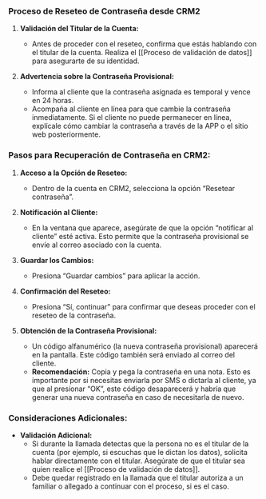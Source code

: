 ### **Proceso de Reseteo de Contraseña desde CRM2**

1. **Validación del Titular de la Cuenta:**
    
    - Antes de proceder con el reseteo, confirma que estás hablando con el titular de la cuenta. Realiza el [[Proceso de validación de datos]] para asegurarte de su identidad.
2. **Advertencia sobre la Contraseña Provisional:**
    
    - Informa al cliente que la contraseña asignada es temporal y vence en 24 horas.
    - Acompaña al cliente en línea para que cambie la contraseña inmediatamente. Si el cliente no puede permanecer en línea, explícale cómo cambiar la contraseña a través de la APP o el sitio web posteriormente.

### **Pasos para Recuperación de Contraseña en CRM2:**

1. **Acceso a la Opción de Reseteo:**
    
    - Dentro de la cuenta en CRM2, selecciona la opción “Resetear contraseña”.
2. **Notificación al Cliente:**
    
    - En la ventana que aparece, asegúrate de que la opción “notificar al cliente” esté activa. Esto permite que la contraseña provisional se envíe al correo asociado con la cuenta.
3. **Guardar los Cambios:**
    
    - Presiona “Guardar cambios” para aplicar la acción.
4. **Confirmación del Reseteo:**
    
    - Presiona “Sí, continuar” para confirmar que deseas proceder con el reseteo de la contraseña.
5. **Obtención de la Contraseña Provisional:**
    
    - Un código alfanumérico (la nueva contraseña provisional) aparecerá en la pantalla. Este código también será enviado al correo del cliente.
    - **Recomendación:** Copia y pega la contraseña en una nota. Esto es importante por si necesitas enviarla por SMS o dictarla al cliente, ya que al presionar “OK”, este código desaparecerá y habría que generar una nueva contraseña en caso de necesitarla de nuevo.

### **Consideraciones Adicionales:**

- **Validación Adicional:**
    - Si durante la llamada detectas que la persona no es el titular de la cuenta (por ejemplo, si escuchas que le dictan los datos), solicita hablar directamente con el titular. Asegúrate de que el titular sea quien realice el [[Proceso de validación de datos]].
    - Debe quedar registrado en la llamada que el titular autoriza a un familiar o allegado a continuar con el proceso, si es el caso.